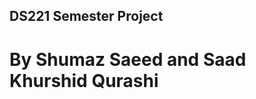 ## DS221 Semester Project

By Shumaz Saeed and Saad Khurshid Qurashi
=====================================